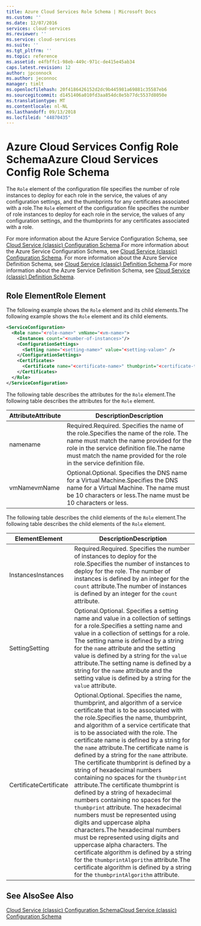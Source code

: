 ```yaml
---
title: Azure Cloud Services Role Schema | Microsoft Docs
ms.custom: ''
ms.date: 12/07/2016
services: cloud-services
ms.reviewer: ''
ms.service: cloud-services
ms.suite: ''
ms.tgt_pltfrm: ''
ms.topic: reference
ms.assetid: e4fbffc1-98eb-449c-971c-de415e45ab34
caps.latest.revision: 12
author: jpconnock
ms.author: jeconnoc
manager: timlt
ms.openlocfilehash: 20f4186426152d2dc9b445981a69881c35587eb6
ms.sourcegitcommit: d1451406a010fd3aa854dc8e5b77dc5537d8050e
ms.translationtype: MT
ms.contentlocale: nl-NL
ms.lasthandoff: 09/13/2018
ms.locfileid: "44870435"
---
```

# <a name="azure-cloud-services-config-role-schema"></a><span data-ttu-id="6ed01-102">Azure Cloud Services Config Role Schema</span><span class="sxs-lookup"><span data-stu-id="6ed01-102">Azure Cloud Services Config Role Schema</span></span>

<span data-ttu-id="6ed01-103">The `Role` element of the configuration file specifies the number of role instances to deploy for each role in the service, the values of any configuration settings, and the thumbprints for any certificates associated with a role.</span><span class="sxs-lookup"><span data-stu-id="6ed01-103">The `Role` element of the configuration file specifies the number of role instances to deploy for each role in the service, the values of any configuration settings, and the thumbprints for any certificates associated with a role.</span></span>

<span data-ttu-id="6ed01-104">For more information about the Azure Service Configuration Schema, see [Cloud Service (classic) Configuration Schema](schema-cscfg-file.md).</span><span class="sxs-lookup"><span data-stu-id="6ed01-104">For more information about the Azure Service Configuration Schema, see [Cloud Service (classic) Configuration Schema](schema-cscfg-file.md).</span></span> <span data-ttu-id="6ed01-105">For more information about the Azure Service Definition Schema, see [Cloud Service (classic) Definition Schema](schema-csdef-file.md).</span><span class="sxs-lookup"><span data-stu-id="6ed01-105">For more information about the Azure Service Definition Schema, see [Cloud Service (classic) Definition Schema](schema-csdef-file.md).</span></span>

##  <a name="Role"></a> <span data-ttu-id="6ed01-106">Role Element</span><span class="sxs-lookup"><span data-stu-id="6ed01-106">Role Element</span></span>
<span data-ttu-id="6ed01-107">The following example shows the `Role` element and its child elements.</span><span class="sxs-lookup"><span data-stu-id="6ed01-107">The following example shows the `Role` element and its child elements.</span></span>

```xml 
<ServiceConfiguration>
  <Role name="<role-name>" vmName="<vm-name>">
    <Instances count="<number-of-instances>"/>
    <ConfigurationSettings>
      <Setting name="<setting-name>" value="<setting-value>" />
    </ConfigurationSettings>
    <Certificates>
      <Certificate name="<certificate-name>" thumbprint="<certificate-thumbprint>" thumbprintAlgorithm="<algorithm>"/>
    </Certificates>
  </Role>
</ServiceConfiguration>
```

<span data-ttu-id="6ed01-108">The following table describes the attributes for the `Role` element.</span><span class="sxs-lookup"><span data-stu-id="6ed01-108">The following table describes the attributes for the `Role` element.</span></span>

| <span data-ttu-id="6ed01-109">Attribute</span><span class="sxs-lookup"><span data-stu-id="6ed01-109">Attribute</span></span> | <span data-ttu-id="6ed01-110">Description</span><span class="sxs-lookup"><span data-stu-id="6ed01-110">Description</span></span> |
| --------- | ----------- |
| <span data-ttu-id="6ed01-111">name</span><span class="sxs-lookup"><span data-stu-id="6ed01-111">name</span></span>   | <span data-ttu-id="6ed01-112">Required.</span><span class="sxs-lookup"><span data-stu-id="6ed01-112">Required.</span></span> <span data-ttu-id="6ed01-113">Specifies the name of the role.</span><span class="sxs-lookup"><span data-stu-id="6ed01-113">Specifies the name of the role.</span></span> <span data-ttu-id="6ed01-114">The name must match the name provided for the role in the service definition file.</span><span class="sxs-lookup"><span data-stu-id="6ed01-114">The name must match the name provided for the role in the service definition file.</span></span>|
| <span data-ttu-id="6ed01-115">vmName</span><span class="sxs-lookup"><span data-stu-id="6ed01-115">vmName</span></span> | <span data-ttu-id="6ed01-116">Optional.</span><span class="sxs-lookup"><span data-stu-id="6ed01-116">Optional.</span></span> <span data-ttu-id="6ed01-117">Specifies the DNS name for a Virtual Machine.</span><span class="sxs-lookup"><span data-stu-id="6ed01-117">Specifies the DNS name for a Virtual Machine.</span></span> <span data-ttu-id="6ed01-118">The name must be 10 characters or less.</span><span class="sxs-lookup"><span data-stu-id="6ed01-118">The name must be 10 characters or less.</span></span>|

<span data-ttu-id="6ed01-119">The following table describes the child elements of the `Role` element.</span><span class="sxs-lookup"><span data-stu-id="6ed01-119">The following table describes the child elements of the `Role` element.</span></span>

| <span data-ttu-id="6ed01-120">Element</span><span class="sxs-lookup"><span data-stu-id="6ed01-120">Element</span></span> | <span data-ttu-id="6ed01-121">Description</span><span class="sxs-lookup"><span data-stu-id="6ed01-121">Description</span></span> |
| ------- | ----------- |
| <span data-ttu-id="6ed01-122">Instances</span><span class="sxs-lookup"><span data-stu-id="6ed01-122">Instances</span></span> | <span data-ttu-id="6ed01-123">Required.</span><span class="sxs-lookup"><span data-stu-id="6ed01-123">Required.</span></span> <span data-ttu-id="6ed01-124">Specifies the number of instances to deploy for the role.</span><span class="sxs-lookup"><span data-stu-id="6ed01-124">Specifies the number of instances to deploy for the role.</span></span> <span data-ttu-id="6ed01-125">The number of instances is defined by an integer for the `count` attribute.</span><span class="sxs-lookup"><span data-stu-id="6ed01-125">The number of instances is defined by an integer for the `count` attribute.</span></span>|
| <span data-ttu-id="6ed01-126">Setting</span><span class="sxs-lookup"><span data-stu-id="6ed01-126">Setting</span></span>   | <span data-ttu-id="6ed01-127">Optional.</span><span class="sxs-lookup"><span data-stu-id="6ed01-127">Optional.</span></span> <span data-ttu-id="6ed01-128">Specifies a setting name and value in a collection of settings for a role.</span><span class="sxs-lookup"><span data-stu-id="6ed01-128">Specifies a setting name and value in a collection of settings for a role.</span></span> <span data-ttu-id="6ed01-129">The setting name is defined by a string for the `name` attribute and the setting value is defined by a string for the `value` attribute.</span><span class="sxs-lookup"><span data-stu-id="6ed01-129">The setting name is defined by a string for the `name` attribute and the setting value is defined by a string for the `value` attribute.</span></span>|
| <span data-ttu-id="6ed01-130">Certificate</span><span class="sxs-lookup"><span data-stu-id="6ed01-130">Certificate</span></span> | <span data-ttu-id="6ed01-131">Optional.</span><span class="sxs-lookup"><span data-stu-id="6ed01-131">Optional.</span></span> <span data-ttu-id="6ed01-132">Specifies the name, thumbprint, and algorithm of a service certificate that is to be associated with the role.</span><span class="sxs-lookup"><span data-stu-id="6ed01-132">Specifies the name, thumbprint, and algorithm of a service certificate that is to be associated with the role.</span></span> <span data-ttu-id="6ed01-133">The certificate name is defined by a string for the `name` attribute.</span><span class="sxs-lookup"><span data-stu-id="6ed01-133">The certificate name is defined by a string for the `name` attribute.</span></span> <span data-ttu-id="6ed01-134">The certificate thumbprint is defined by a string of hexadecimal numbers containing no spaces for the `thumbprint` attribute.</span><span class="sxs-lookup"><span data-stu-id="6ed01-134">The certificate thumbprint is defined by a string of hexadecimal numbers containing no spaces for the `thumbprint` attribute.</span></span> <span data-ttu-id="6ed01-135">The hexadecimal numbers must be represented using digits and uppercase alpha characters.</span><span class="sxs-lookup"><span data-stu-id="6ed01-135">The hexadecimal numbers must be represented using digits and uppercase alpha characters.</span></span> <span data-ttu-id="6ed01-136">The certificate algorithm is defined by a string for the `thumbprintAlgorithm` attribute.</span><span class="sxs-lookup"><span data-stu-id="6ed01-136">The certificate algorithm is defined by a string for the `thumbprintAlgorithm` attribute.</span></span>|

## <a name="see-also"></a><span data-ttu-id="6ed01-137">See Also</span><span class="sxs-lookup"><span data-stu-id="6ed01-137">See Also</span></span>
[<span data-ttu-id="6ed01-138">Cloud Service (classic) Configuration Schema</span><span class="sxs-lookup"><span data-stu-id="6ed01-138">Cloud Service (classic) Configuration Schema</span></span>](schema-cscfg-file.md)
